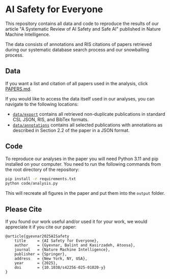 # AI Safety for Everyone

This repository contains all data and code to reproduce the results of our article "A Systematic Review of AI Safety and Safe AI" published in Nature Machine Intelligence.

The data consists of annotations and RIS citations of papers retrieved during our systematic database search process and our snowballing process.

## Data

If you want a list and citation of all papers used in the analysis, click [PAPERS.md](PAPERS.md).

If you would like to access the data itself used in our analyses, you can navigate to the following locations:

- [`data/export`](https://github.com/gyevnarb/ai-safety-review/data/export) contains all retrieved non-duplicate publications in standard CSL JSON, RIS, and BibTex formats.
- [`data/annotations`](https://github.com/gyevnarb/ai-safety-review/data/annotations) contains all selected publications with annotations as described in Section 2.2 of the paper in a JSON format.

## Code

To reproduce our analyses in the paper you will need Python 3.11 and pip installed on your computer.
You need to run the following commands from the root directory of the repository:

```bash
pip install -r requirements.txt
python code/analysis.py
```

This will recreate all figures in the paper and put them into the `output` folder.

## Please Cite

If you found our work useful and/or used it for your work, we would appreciate it if you cite our paper:

```text
@article{gyevnar2025AISafety
    title     = {AI Safety for Everyone},
    author    = {Gyevnar, Balint and Kasirzadeh, Atoosa},
    journal   = {Nature Machine Intelligence},
    publisher = {Springer},
    address   = {New York, NY, USA},
    year      = {2025},
    doi       = {10.1038/s42256-025-01020-y}
}
```
